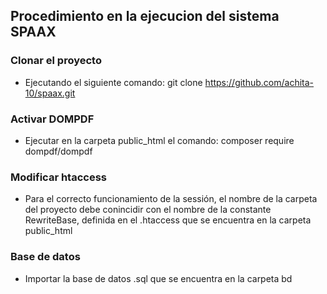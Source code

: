 ﻿## Procedimiento en la ejecucion del sistema SPAAX
 
 ### Clonar el proyecto 
 
 - Ejecutando el siguiente comando: git clone https://github.com/achita-10/spaax.git
 
 ### Activar DOMPDF 
 - Ejecutar en la carpeta public_html el comando: composer require dompdf/dompdf
 
 ### Modificar htaccess
 - Para el correcto funcionamiento de la sessión, el nombre de la carpeta del proyecto debe conincidir con el nombre de la constante RewriteBase, definida en el .htaccess que se encuentra en la carpeta public_html
	
### Base de datos	
- Importar la base de datos .sql que se encuentra en la carpeta bd

